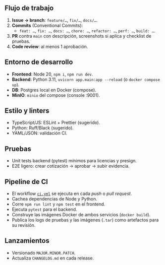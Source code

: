 ## Flujo de trabajo

1. **Issue → branch**: `feature/…`, `fix/…`, `docs/…`.
2. **Commits** (Conventional Commits):
    - `feat: …`, `fix: …`, `docs: …`, `chore: …`, `refactor: …`, `perf: …`, `build: …`.
3. **PR** contra `main` con descripción, screenshots si aplica y checklist de pruebas.
4. **Code review**: al menos 1 aprobación.

## Entorno de desarrollo

- **Frontend**: Node 20, `npm i`, `npm run dev`.
- **Backend**: Python 3.11, `uvicorn app.main:app --reload` (o `docker compose up`).
- **DB**: Postgres local en Docker (compose).
- **MinIO**: `minio` del compose (console :9001).

## Estilo y linters

- TypeScript/JS: ESLint + Prettier (sugerido).
- Python: Ruff/Black (sugerido).
- YAML/JSON: validación CI.

## Pruebas

- Unit tests backend (pytest) mínimos para licencias y presign.
- E2E ligero: crear cotización → aprobar → subir evidencia.

## Pipeline de CI

- El workflow [`ci.yml`](../.github/workflows/ci.yml) se ejecuta en cada *push* o *pull request*.
- Cachea dependencias de Node y Python.
- Corre `npm run lint` y `npm test` en el frontend.
- Ejecuta `pytest` para el backend.
- Construye las imágenes Docker de ambos servicios (`docker build`).
- Publica los logs de pruebas y las imágenes (`.tar`) como artefactos para su revisión.

## Lanzamientos

- Versionado `MAJOR.MINOR.PATCH`.
- Actualiza `CHANGELOG.md` en cada release.

